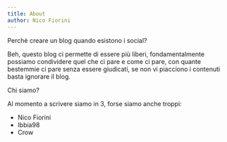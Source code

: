 ```yaml
---
title: About
author: Nico Fiorini
---
```


Perchè creare un blog quando esistono i social? 

Beh, questo blog ci permette di essere più liberi, fondamentalmente possiamo condividere
quel che ci pare e come ci pare, con quante bestemmie ci pare senza essere giudicati, se non vi
piacciono i contenuti basta ignorare il blog.

Chi siamo?

Al momento a scrivere siamo in 3, forse siamo anche troppi: 
* Nico Fiorini
* Ibbia98
* Crow
